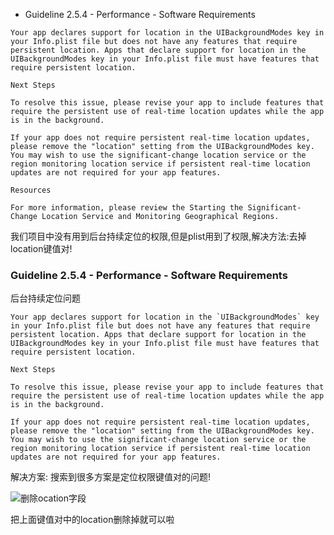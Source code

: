 - Guideline 2.5.4 - Performance - Software Requirements

```
Your app declares support for location in the UIBackgroundModes key in your Info.plist file but does not have any features that require persistent location. Apps that declare support for location in the UIBackgroundModes key in your Info.plist file must have features that require persistent location.

Next Steps

To resolve this issue, please revise your app to include features that require the persistent use of real-time location updates while the app is in the background.

If your app does not require persistent real-time location updates, please remove the "location" setting from the UIBackgroundModes key. You may wish to use the significant-change location service or the region monitoring location service if persistent real-time location updates are not required for your app features.

Resources

For more information, please review the Starting the Significant-Change Location Service and Monitoring Geographical Regions.

```

我们项目中没有用到后台持续定位的权限,但是plist用到了权限,解决方法:去掉location键值对!


### Guideline 2.5.4 - Performance - Software Requirements   
后台持续定位问题

```
Your app declares support for location in the `UIBackgroundModes` key in your Info.plist file but does not have any features that require persistent location. Apps that declare support for location in the UIBackgroundModes key in your Info.plist file must have features that require persistent location.

Next Steps

To resolve this issue, please revise your app to include features that require the persistent use of real-time location updates while the app is in the background.

If your app does not require persistent real-time location updates, please remove the "location" setting from the UIBackgroundModes key. You may wish to use the significant-change location service or the region monitoring location service if persistent real-time location updates are not required for your app features.
```

解决方案:
搜索到很多方案是定位权限键值对的问题! 

![删除ocation字段](http://upload-images.jianshu.io/upload_images/1242012-40b017d5291fdd06.png?imageMogr2/auto-orient/strip%7CimageView2/2/w/1240)

把上面键值对中的location删除掉就可以啦

